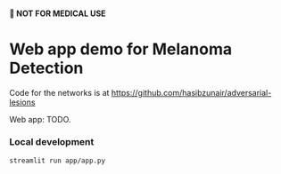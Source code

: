 #### :red_circle: NOT FOR MEDICAL USE
# Web app demo for Melanoma Detection

Code for the networks is at https://github.com/hasibzunair/adversarial-lesions 

Web app: TODO.

### Local development

```
streamlit run app/app.py
```